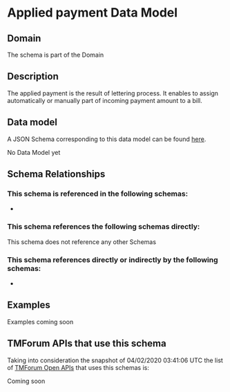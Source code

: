 # Applied payment Data Model

## Domain

The  schema is part of the  Domain

## Description

The applied payment is the result of lettering process. It enables to assign automatically or manually part of incoming payment amount to a bill.

## Data model

A JSON Schema corresponding to this data model can be found
[here](https://github.com/tmforum-rand/schemas/blob/candidates/Customer/AppliedPayment.schema.json).

No Data Model yet

## Schema Relationships

### This schema is referenced in the following schemas:

-

### This schema references the following schemas directly:

This schema does not reference any other Schemas

### This schema references directly or indirectly by the following schemas:

-



## Examples

Examples coming soon

## TMForum APIs that use this schema

Taking into consideration the snapshot of 04/02/2020 03:41:06 UTC the list of [TMForum Open APIs](https://www.tmforum.org/open-apis/) that uses this schemas is:

Coming soon